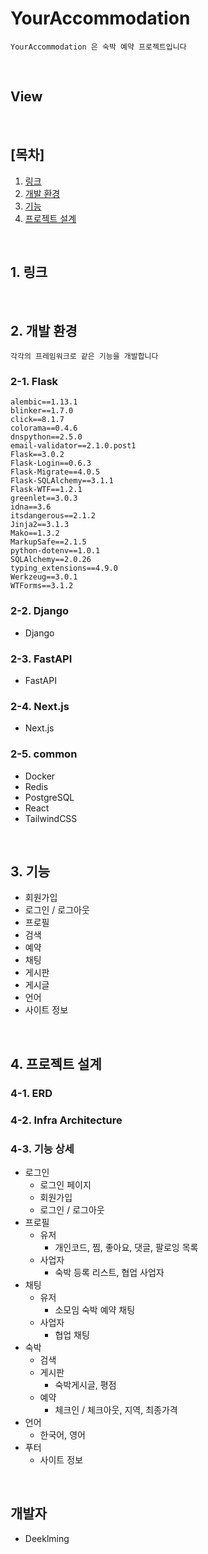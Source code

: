 # YourAccommodation

```
YourAccommodation 은 숙박 예약 프로젝트입니다
```

<br>

## View

<br>

## [목차]
1. [링크](#1-링크)
2. [개발 환경](#2-개발-환경)
3. [기능](#3-기능)
4. [프로젝트 설계](#4-프로젝트-설계)

<br>

## 1. 링크

<!-- - [1](https://www.notion.so/) -->

<br>

## 2. 개발 환경
```
각각의 프레임워크로 같은 기능을 개발합니다
```

### 2-1. Flask
```
alembic==1.13.1
blinker==1.7.0
click==8.1.7
colorama==0.4.6
dnspython==2.5.0
email-validator==2.1.0.post1
Flask==3.0.2
Flask-Login==0.6.3
Flask-Migrate==4.0.5
Flask-SQLAlchemy==3.1.1
Flask-WTF==1.2.1
greenlet==3.0.3
idna==3.6
itsdangerous==2.1.2
Jinja2==3.1.3
Mako==1.3.2
MarkupSafe==2.1.5
python-dotenv==1.0.1
SQLAlchemy==2.0.26
typing_extensions==4.9.0
Werkzeug==3.0.1
WTForms==3.1.2
```

### 2-2. Django

- Django

### 2-3. FastAPI

- FastAPI

### 2-4. Next.js

- Next.js

### 2-5. common

- Docker
- Redis
- PostgreSQL
- React
- TailwindCSS

<br>

## 3. 기능

- 회원가입
- 로그인 / 로그아웃
- 프로필
- 검색
- 예약
- 채팅
- 게시판
- 게시글
- 언어
- 사이트 정보

<br>

## 4. 프로젝트 설계

### 4-1. ERD

<!-- ![YourAccommodation ERD]() -->

### 4-2. Infra Architecture

<!-- ![YourAccommodation Infra]() -->

### 4-3. 기능 상세
- 로그인
    - 로그인 페이지
    - 회원가입
    - 로그인 / 로그아웃
- 프로필
    - 유저
        - 개인코드, 찜, 좋아요, 댓글, 팔로잉 목록
    - 사업자
        - 숙박 등록 리스트, 협업 사업자
- 채팅
    - 유저
        - 소모임 숙박 예약 채팅
    - 사업자
        - 협업 채팅
- 숙박
    - 검색
    - 게시판
        - 숙박게시글, 평점
    - 예약
        - 체크인 / 체크아웃, 지역, 최종가격
- 언어
    - 한국어, 영어
- 푸터
    - 사이트 정보

<br>

## 개발자

- Deeklming

<br>
